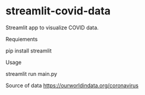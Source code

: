 # streamlit-covid-data
 Streamlit app to visualize COVID data.

Requiements
 
 pip install streamlit
 
 Usage
 
 streamlit run main.py
 
 Source of data
 https://ourworldindata.org/coronavirus
